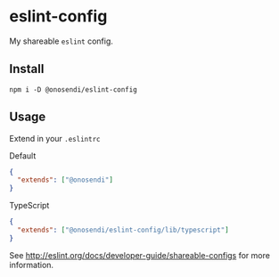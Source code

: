 # eslint-config

My shareable `eslint` config.

## Install
```
npm i -D @onosendi/eslint-config
```

## Usage

Extend in your `.eslintrc`

Default
```json
{
  "extends": ["@onosendi"]
}
```

TypeScript
```json
{
  "extends": ["@onosendi/eslint-config/lib/typescript"]
}
```
See http://eslint.org/docs/developer-guide/shareable-configs for more information.
